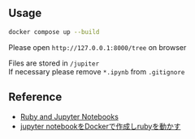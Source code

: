 ## Usage

```bash
docker compose up --build
```

Please open `http://127.0.0.1:8000/tree` on browser  

Files are stored in `/jupiter`  
If necessary please remove `*.ipynb` from `.gitignore`  


## Reference

- [Ruby and Jupyter Notebooks](https://nithinbekal.com/posts/ruby-jupyter-notebooks/)
- [jupyter notebookをDockerで作成しrubyを動かす](https://qiita.com/ryo415/items/9384a26c0dec031e646a)
